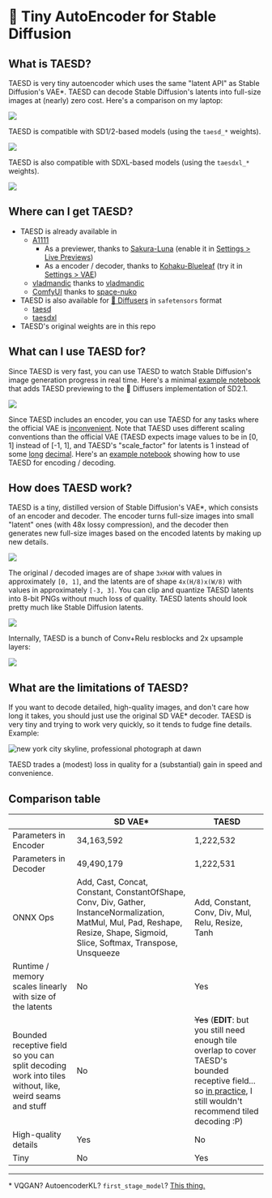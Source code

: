 # 🍰 Tiny AutoEncoder for Stable Diffusion

## What is TAESD?

TAESD is very tiny autoencoder which uses the same "latent API" as Stable Diffusion's VAE*. TAESD can decode Stable Diffusion's latents into full-size images at (nearly) zero cost. Here's a comparison on my laptop:

![](images/screenshot.jpg)

TAESD is compatible with SD1/2-based models (using the `taesd_*` weights).

![](images/screenshot_2.jpg)

TAESD is also compatible with SDXL-based models (using the `taesdxl_*` weights).

![](images/screenshot_3.jpg)

## Where can I get TAESD?

* TAESD is already available in
    * [A1111](https://github.com/AUTOMATIC1111/stable-diffusion-webui)
       * As a previewer, thanks to [Sakura-Luna](https://github.com/AUTOMATIC1111/stable-diffusion-webui/pull/10365) (enable it in [Settings > Live Previews](https://github.com/madebyollin/taesd/issues/7#issuecomment-1669809631))
       * As a encoder / decoder, thanks to [Kohaku-Blueleaf](https://github.com/AUTOMATIC1111/stable-diffusion-webui/pull/12311) (try it in [Settings > VAE](https://github.com/AUTOMATIC1111/stable-diffusion-webui/blob/dev/modules/shared_options.py#L152-L165))
    * [vladmandic](https://github.com/vladmandic/automatic) thanks to [vladmandic](https://github.com/vladmandic/automatic/discussions/99#discussioncomment-6041142)
    * [ComfyUI](https://github.com/comfyanonymous/ComfyUI) thanks to [space-nuko](https://github.com/comfyanonymous/ComfyUI/pull/713)
* TAESD is also available for [🧨 Diffusers](https://huggingface.co/docs/diffusers/main/en/api/models/autoencoder_tiny) in `safetensors` format
   * [taesd](https://huggingface.co/madebyollin/taesd)
   * [taesdxl](https://huggingface.co/madebyollin/taesdxl)
* TAESD's original weights are in this repo

## What can I use TAESD for?

Since TAESD is very fast, you can use TAESD to watch Stable Diffusion's image generation progress in real time. Here's a minimal [example notebook](examples/Previewing_During_Image_Generation.ipynb) that adds TAESD previewing to the 🧨 Diffusers implementation of SD2.1.

![](images/preview_images_1.gif)

Since TAESD includes an encoder, you can use TAESD for any tasks where the official VAE is [inconvenient](https://twitter.com/cloneofsimo/status/1624134163136933893). Note that TAESD uses different scaling conventions than the official VAE (TAESD expects image values to be in [0, 1] instead of [-1, 1], and TAESD's "scale_factor" for latents is 1 instead of some [long](https://github.com/CompVis/stable-diffusion/blob/main/configs/stable-diffusion/v1-inference.yaml#L17) [decimal](https://github.com/Stability-AI/generative-models/blob/main/configs/inference/sd_xl_base.yaml#L4). Here's an [example notebook](examples/Encoding_and_Decoding.ipynb) showing how to use TAESD for encoding / decoding.

## How does TAESD work?

TAESD is a tiny, distilled version of Stable Diffusion's VAE*, which consists of an encoder and decoder. The encoder turns full-size images into small "latent" ones (with 48x lossy compression), and the decoder then generates new full-size images based on the encoded latents by making up new details.

![](images/reconstruction_example.jpg)

The original / decoded images are of shape `3xHxW` with values in approximately `[0, 1]`, and the latents are of shape `4x(H/8)x(W/8)` with values in approximately `[-3, 3]`. You can clip and quantize TAESD latents into 8-bit PNGs without much loss of quality. TAESD latents should look pretty much like Stable Diffusion latents.

![](./images/compare_encoders.jpg)

Internally, TAESD is a bunch of Conv+Relu resblocks and 2x upsample layers:

![](./images/taesd_decoder_onnx.jpg)

## What are the limitations of TAESD?

If you want to decode detailed, high-quality images, and don't care how long it takes, you should just use the original SD VAE* decoder. TAESD is very tiny and trying to work very quickly, so it tends to fudge fine details. Example:

![new york city skyline, professional photograph at dawn](images/limitations.jpg)

TAESD trades a (modest) loss in quality for a (substantial) gain in speed and convenience.

## Comparison table

|                                                              | SD VAE*                                                      | TAESD                                                        |
| ------------------------------------------------------------ | ------------------------------------------------------------ | ------------------------------------------------------------ |
| Parameters in Encoder                                        | 34,163,592                                                   | 1,222,532                                                    |
| Parameters in Decoder                                        | 49,490,179                                                   | 1,222,531                                                    |
| ONNX Ops                                                     | Add, Cast, Concat, Constant, ConstantOfShape, Conv, Div, Gather, InstanceNormalization, MatMul, Mul, Pad, Reshape, Resize, Shape, Sigmoid, Slice, Softmax, Transpose, Unsqueeze | Add, Constant, Conv, Div, Mul, Relu, Resize, Tanh            |
| Runtime / memory scales linearly with size of the latents    | No                                                           | Yes                                                          |
| Bounded receptive field so you can split decoding work into tiles without, like, weird seams and stuff | No                                                           | ~~Yes~~ (**EDIT**: but you still need enough tile overlap to cover TAESD's bounded receptive field... so [in practice](https://github.com/madebyollin/taesd/issues/8#issuecomment-1675992525), I still wouldn't recommend tiled decoding :P) |
| High-quality details                                         | Yes                                                          | No                                                           |
| Tiny                                                         | No                                                           | Yes                                                          |


---

\* VQGAN? AutoencoderKL? `first_stage_model`? [This thing.](https://github.com/huggingface/diffusers/blob/main/src/diffusers/models/vae.py)
